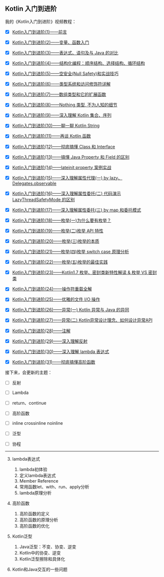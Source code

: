 
## Kotlin 入门到进阶

我的《Kotlin入门到进阶》视频教程：

- [x] [Kotlin入门到进阶(1)——前言](https://www.bilibili.com/video/BV1hR4y1A7Vu/)
- [x] [Kotlin入门到进阶(2)——变量、函数入门](https://www.bilibili.com/video/BV1Ur4y1t7a3/)
- [x] [Kotlin入门到进阶(3)——表达式、语句及与 Java 的对比](https://www.bilibili.com/video/BV1r54y1f7gT/)
- [x] [Kotlin入门到进阶(4)——结构化编程：顺序结构、选择结构、循环结构](https://www.bilibili.com/video/BV1bu41167Dr/)
- [x] [Kotlin入门到进阶(5)——空安全(Null Safety)和实战技巧](https://www.bilibili.com/video/BV1AY4y1t7hX/)
- [x] [Kotlin入门到进阶(6)——类型系统和访问修饰符详解](https://www.bilibili.com/video/BV18Y4y1z7h8/)
- [x] [Kotlin入门到进阶(7)——数组类型和它的扩展函数](https://www.bilibili.com/video/BV1RB4y1y7bU/)
- [x] [Kotlin入门到进阶(8)——Nothing 类型, 不为人知的细节](https://www.bilibili.com/video/BV1SR4y1c7Xm/)
- [x] [Kotlin入门到进阶(9)——深入理解 Kotlin 集合、序列](https://www.bilibili.com/video/BV1o54y1Z7s3/)
- [x] [Kotlin入门到进阶(10)——聊一聊 Kotlin String](https://www.bilibili.com/video/BV1z3411G7gA/)
- [x] [Kotlin入门到进阶(11)——再谈 Kotlin 函数](https://www.bilibili.com/video/BV13F411j7mF/)
- [x] [Kotlin入门到进阶(12)——彻底搞懂 Class 和 Interface](https://www.bilibili.com/video/BV1ev4y1A7kM/)
- [x] [Kotlin入门到进阶(13)——搞懂 Java Property 和 Field 的区别](https://www.bilibili.com/video/BV1At4y1s7sE/)
- [x] [Kotlin入门到进阶(14)——lateinit property 案例实战](https://www.bilibili.com/video/BV1CY4y1678g/)
- [x] [Kotlin入门到进阶(15)——深入理解属性代理(一) by lazy、Delegates.observable](https://www.bilibili.com/video/BV1j3411V7Ve/)
- [x] [Kotlin入门到进阶(16)——深入理解属性委托(二) 代码演示 LazyThreadSafetyMode 的区别](https://www.bilibili.com/video/BV18Z4y147b2/)
- [x] [Kotlin入门到进阶(17)——深入理解属性委托(三) by map 和委托模式](https://www.bilibili.com/video/BV1at4y1p7iB/)
- [x] [Kotlin入门到进阶(18)——枚举(一)为什么要有枚举？](https://www.bilibili.com/video/BV1it4y1p7TA/)
- [x] [Kotlin入门到进阶(19)——枚举(二)枚举 API 特性](https://www.bilibili.com/video/BV1jU4y117Q9/)
- [x] [Kotlin入门到进阶(20)——枚举(三)枚举的本质](https://www.bilibili.com/video/BV1W3411G7n9/)
- [x] [Kotlin入门到进阶(21)——枚举(四)枚举 switch case 原理分析](https://www.bilibili.com/video/BV1SS4y1v7Pm/)
- [x] [Kotlin入门到进阶(22)——枚举(五)枚举的最佳实践](https://www.bilibili.com/video/BV1oY411T7d2/)
- [x] [Kotlin入门到进阶(23)——Kotlin1.7 枚举、密封类新特性解读 & 枚举 VS 密封类](https://www.bilibili.com/video/BV1vZ4y1t7Gr/)
- [x] [Kotlin入门到进阶(24)——操作符重载全解](https://www.bilibili.com/video/BV1LZ4y1q7hE/)
- [x] [Kotlin入门到进阶(25)——优雅的文件 I/O 操作](https://www.bilibili.com/video/BV1Jt4y1H7ru/)
- [x] [Kotlin入门到进阶(26)——异常(一) Kotlin 异常与 Java 的异同](https://www.bilibili.com/video/BV1SY4y1W76G/)
- [x] [Kotlin入门到进阶(27)——异常(二) Kotlin异常设计理念、如何设计异常API](https://www.bilibili.com/video/BV1A3411u7UB/)
- [x] [Kotlin入门到进阶(28)——注解](https://www.bilibili.com/video/BV1c3411w77q)
- [x] [Kotlin入门到进阶(29)——深入理解反射](https://www.bilibili.com/video/BV13Y4y1n7X7/)
- [x] [Kotlin入门到进阶(30)——深入理解 lambda 表达式](https://www.bilibili.com/video/BV1L34y1p7ax/)
- [x] [Kotlin入门到进阶(31)——彻底搞懂高阶函数](https://www.bilibili.com/video/BV13T411g714/)



接下来，会更新的主题：

- [ ] 反射
- [ ] Lambda
- [ ] return、continue
- [ ] 高阶函数
- [ ] inline crossinline noinline
- [ ] 泛型
- [ ] 协程


<hr/>



3. lambda表达式
   1. lambda初体验
   2. 定义lambda表达式
   3. Member Reference
   4. 常用函数let、with、run、apply分析
   5. lambda原理分析
4. 高阶函数
   1. 高阶函数的定义
   2. 高阶函数的原理分析
   3. 高阶函数的优化
5. Kotlin泛型
   1. Java泛型：不变、协变、逆变
   2. Kotlin中的协变、逆变
   3. Kotlin泛型擦除和具体化

7. Kotlin和Java交互的一些问题
